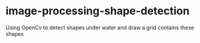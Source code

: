 # image-processing-shape-detection
Using OpenCv to detect shapes under water and draw a grid contains these shapes 
